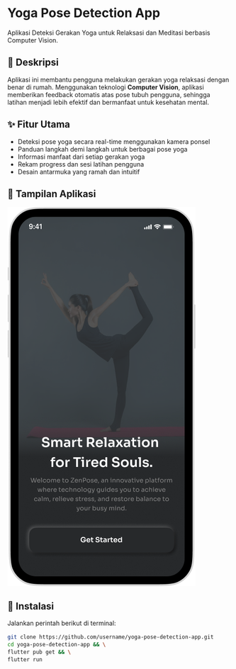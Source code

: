 # Yoga Pose Detection App

Aplikasi Deteksi Gerakan Yoga untuk Relaksasi dan Meditasi berbasis Computer Vision.

## 📱 Deskripsi

Aplikasi ini membantu pengguna melakukan gerakan yoga relaksasi dengan benar di rumah. Menggunakan teknologi **Computer Vision**, aplikasi memberikan feedback otomatis atas pose tubuh pengguna, sehingga latihan menjadi lebih efektif dan bermanfaat untuk kesehatan mental.

## ✨ Fitur Utama

- Deteksi pose yoga secara real-time menggunakan kamera ponsel
- Panduan langkah demi langkah untuk berbagai pose yoga
- Informasi manfaat dari setiap gerakan yoga
- Rekam progress dan sesi latihan pengguna
- Desain antarmuka yang ramah dan intuitif

## 📸 Tampilan Aplikasi
![Screenshot](assets/mockup/OnboardingScreen.png)

## 🚀 Instalasi

Jalankan perintah berikut di terminal:

```bash
git clone https://github.com/username/yoga-pose-detection-app.git
cd yoga-pose-detection-app && \
flutter pub get && \
flutter run
